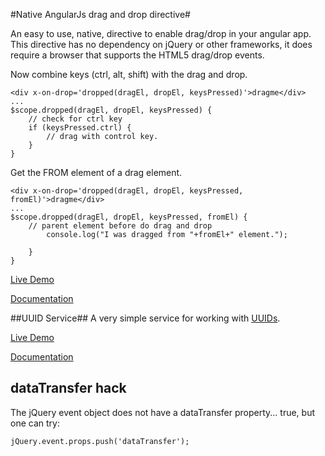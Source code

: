 #Native AngularJs drag and drop directive#

An easy to use, native, directive to enable drag/drop in your angular app.  This directive has no dependency on jQuery or other frameworks, it does require a browser that supports the HTML5 drag/drop events.

Now combine keys (ctrl, alt, shift) with the drag and drop.

    <div x-on-drop='dropped(dragEl, dropEl, keysPressed)'>dragme</div>
    ...
    $scope.dropped(dragEl, dropEl, keysPressed) {
        // check for ctrl key
        if (keysPressed.ctrl) {
            // drag with control key.
        }
    }

Get the FROM element of a drag element.

    <div x-on-drop='dropped(dragEl, dropEl, keysPressed, fromEl)'>dragme</div>
    ...
    $scope.dropped(dragEl, dropEl, keysPressed, fromEl) {
        // parent element before do drag and drop
            console.log("I was dragged from "+fromEl+" element.");
        
        }
    }

[Live Demo](http://logicbomb.github.io/ng-directives/drag-drop.html)

[Documentation](http://jasonturim.wordpress.com/2013/09/01/angularjs-drag-and-drop/)


##UUID Service##
A very simple service for working with [UUIDs](http://en.wikipedia.org/wiki/Universally_unique_identifier).

[Live Demo](http://logicbomb.github.io/ng-directives/uuid.html)

[Documentation](http://jasonturim.wordpress.com/2013/09/01/angularjs-drag-and-drop/)

## dataTransfer hack

The jQuery event object does not have a dataTransfer property... true, but one can try:


    jQuery.event.props.push('dataTransfer');
